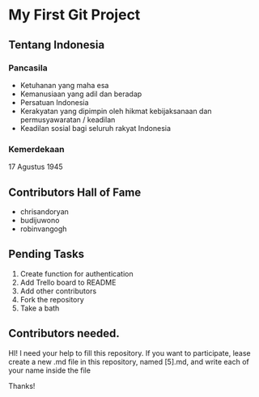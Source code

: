 # My First Git Project
## Tentang Indonesia
### Pancasila
- Ketuhanan yang maha esa
- Kemanusiaan yang adil dan beradap
- Persatuan Indonesia
- Kerakyatan yang dipimpin oleh hikmat kebijaksanaan dan permusyawaratan / keadilan
- Keadilan sosial bagi seluruh rakyat Indonesia
### Kemerdekaan
17 Agustus 1945

## Contributors Hall of Fame
- chrisandoryan
- budijuwono
- robinvangogh

## Pending Tasks
1. Create function for authentication
2. Add Trello board to README
3. Add other contributors
4. Fork the repository
5. Take a bath

## Contributors needed.
HI! I need your help to fill this repository. If you want to participate, lease create a new .md file in this repository, named [5].md, and write each of your name inside the file

Thanks!
